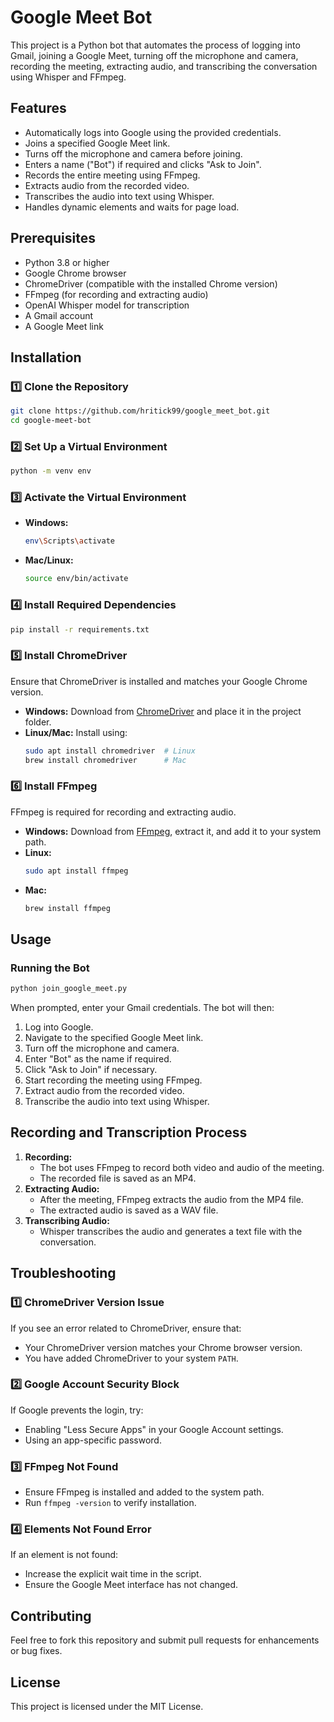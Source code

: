 # Google Meet Bot

This project is a Python bot that automates the process of logging into Gmail, joining a Google Meet, turning off the microphone and camera, recording the meeting, extracting audio, and transcribing the conversation using Whisper and FFmpeg.

## Features
- Automatically logs into Google using the provided credentials.
- Joins a specified Google Meet link.
- Turns off the microphone and camera before joining.
- Enters a name ("Bot") if required and clicks "Ask to Join".
- Records the entire meeting using FFmpeg.
- Extracts audio from the recorded video.
- Transcribes the audio into text using Whisper.
- Handles dynamic elements and waits for page load.

## Prerequisites
- Python 3.8 or higher
- Google Chrome browser
- ChromeDriver (compatible with the installed Chrome version)
- FFmpeg (for recording and extracting audio)
- OpenAI Whisper model for transcription
- A Gmail account
- A Google Meet link

## Installation

### 1️⃣ Clone the Repository
```bash
git clone https://github.com/hritick99/google_meet_bot.git
cd google-meet-bot
```

### 2️⃣ Set Up a Virtual Environment
```bash
python -m venv env
```

### 3️⃣ Activate the Virtual Environment
- **Windows:**
  ```bash
  env\Scripts\activate
  ```
- **Mac/Linux:**
  ```bash
  source env/bin/activate
  ```

### 4️⃣ Install Required Dependencies
```bash
pip install -r requirements.txt
```

### 5️⃣ Install ChromeDriver
Ensure that ChromeDriver is installed and matches your Google Chrome version.
- **Windows:** Download from [ChromeDriver](https://chromedriver.chromium.org/downloads) and place it in the project folder.
- **Linux/Mac:** Install using:
  ```bash
  sudo apt install chromedriver  # Linux
  brew install chromedriver      # Mac
  ```

### 6️⃣ Install FFmpeg
FFmpeg is required for recording and extracting audio.
- **Windows:** Download from [FFmpeg](https://ffmpeg.org/download.html), extract it, and add it to your system path.
- **Linux:**
  ```bash
  sudo apt install ffmpeg
  ```
- **Mac:**
  ```bash
  brew install ffmpeg
  ```

## Usage

### Running the Bot
```bash
python join_google_meet.py
```

When prompted, enter your Gmail credentials. The bot will then:
1. Log into Google.
2. Navigate to the specified Google Meet link.
3. Turn off the microphone and camera.
4. Enter "Bot" as the name if required.
5. Click "Ask to Join" if necessary.
6. Start recording the meeting using FFmpeg.
7. Extract audio from the recorded video.
8. Transcribe the audio into text using Whisper.

## Recording and Transcription Process
1. **Recording:**
   - The bot uses FFmpeg to record both video and audio of the meeting.
   - The recorded file is saved as an MP4.
2. **Extracting Audio:**
   - After the meeting, FFmpeg extracts the audio from the MP4 file.
   - The extracted audio is saved as a WAV file.
3. **Transcribing Audio:**
   - Whisper transcribes the audio and generates a text file with the conversation.

## Troubleshooting

### 1️⃣ ChromeDriver Version Issue
If you see an error related to ChromeDriver, ensure that:
- Your ChromeDriver version matches your Chrome browser version.
- You have added ChromeDriver to your system `PATH`.

### 2️⃣ Google Account Security Block
If Google prevents the login, try:
- Enabling "Less Secure Apps" in your Google Account settings.
- Using an app-specific password.

### 3️⃣ FFmpeg Not Found
- Ensure FFmpeg is installed and added to the system path.
- Run `ffmpeg -version` to verify installation.

### 4️⃣ Elements Not Found Error
If an element is not found:
- Increase the explicit wait time in the script.
- Ensure the Google Meet interface has not changed.

## Contributing
Feel free to fork this repository and submit pull requests for enhancements or bug fixes.

## License
This project is licensed under the MIT License.

